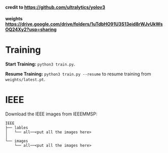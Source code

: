 #### credit to https://github.com/ultralytics/yolov3
#### weights https://drive.google.com/drive/folders/1uTdbHO91U3S13eid8rWJvUkWsOQ24Xy2?usp=sharing

# Training

**Start Training:** `python3 train.py`.

**Resume Training:** `python3 train.py --resume` to resume training from `weights/latest.pt`.

# IEEE
  Download the IEEE images from IEEEMMSP:
  ```
  IEEE
  ├── lables
  │   └── all──<put all the images here>
  │
  └── images
      └── all──<put all the images here>
  

